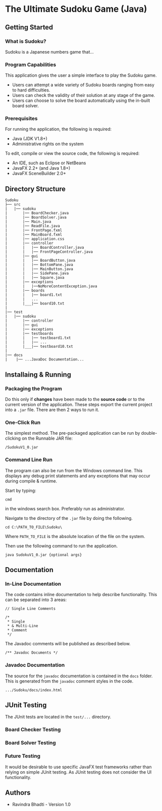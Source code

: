 # The Ultimate Sudoku Game (Java)

## **Getting Started**

### What is Sudoku?
Sudoku is a Japanese numbers game that...

### Program Capabilities
This application gives the user a simple interface to play the Sudoku game.

* Users can attempt a wide variety of Sudoku boards ranging from easy to hard difficulties.
* Users can check the validity of their solution at any stage of the game.
* Users can choose to solve the board automatically using the in-built board solver.

### Prerequisites
For running the application, the following is required:
* Java (JDK V1.8+)
* Administrative rights on the system

To edit, compile or view the source code, the following is required:
* An IDE, such as Eclipse or NetBeans
* JavaFX 2.2+ (and Java 1.8+)
* JavaFX SceneBuilder 2.0+

## **Directory Structure**
```
Sudoku
├── src
|   |── sudoku
|       |── BoardChecker.java
|       |── BoardSolver.java
|       |── Main.java
|       |── ReadFile.java
|       |── FrontPage.fxml
|       |── MainBoard.fxml
|       |── application.css
|       |── controller
|       |   |── BoardController.java
|       |   |── FrontPageController.java
|       |── gui
|       |   |── BoardButton.java
|       |   |── BottomPane.java
|       |   |── MainButton.java
|       |   |── SidePane.java
|       |   |── Square.java
|       |── exceptions
|       |   |──NoMoreContentException.java
|       |── boards
|       |   |── board1.txt
|       |   ...
|       |___|── board10.txt
|
|── test
|   |── sudoku
|       |── controller
|       |── gui
|       |── exceptions
|       |── testboards
|       |   |── testboard1.txt
|       |   |── ...
|       |___|── testboard10.txt
|
|── docs
|    |── ...JavaDoc Documentation...
```
## **Installaing & Running**

### Packaging the Program
Do this only if **changes** have been made to the **source code** or to the current version of the application. These steps export the current project into a ```.jar``` file. There are then 2 ways to run it.

### One-Click Run
The simplest method. The pre-packaged application can be run by double-clicking on the Runnable JAR file:
```
/SudokuV1_0.jar
```
### Command Line Run
The program can also be run from the Windows command line. This displays any debug print statements and any exceptions that may occur during compile & runtime.

Start by typing:
 ```
 cmd

 ```
 in the windows search box. Preferably run as administrator.

Navigate to the directory of the ```.jar``` file by doing the following.

```
cd C:\PATH_TO_FILE\Sudoku\
```
Where ```PATH_TO_FILE``` is the absolute location of the file on the system.

Then use the following command to run the application.
```
java SudokuV1_0.jar {optional args}
```

## **Documentation**

### In-Line Documentation
The code contains inline documentation to help describe functionality. This can be separated into 3 areas:
```
// Single Line Comments
```
```
/*
 * Single  
 * & Multi-Line
 * Comment
 */
```
The Javadoc comments will be published as described below.
```
/** Javadoc Documents */
```

### Javadoc Documentation
The source for the ```javadoc``` documentation is contained in the ```docs``` folder. This is generated from the ```javadoc``` comment styles in the code.
```
.../Sudoku/docs/index.html
```

## **JUnit Testing**
The JUnit tests are located in the ```test/...``` directory.

### Board Checker Testing

### Board Solver Testing

### Future Testing
It would be desirable to use specific JavaFX test frameworks rather than relying on simple JUnit testing. As JUnit testing does not consider the UI functionality.

## **Authors**
* Ravindra Bhadti - Version 1.0
